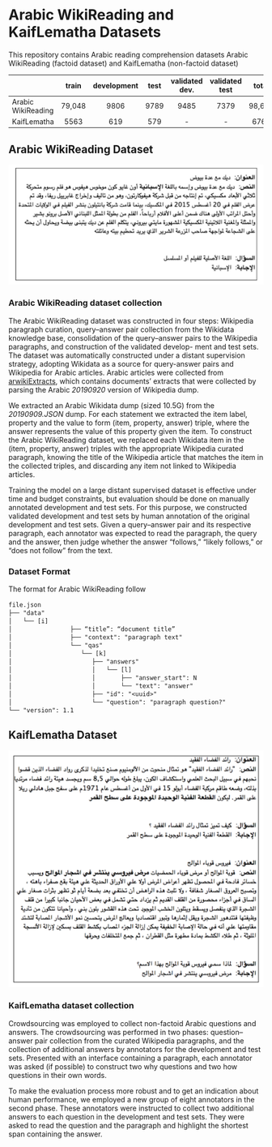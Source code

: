 # Arabic WikiReading and KaifLematha Datasets
This repository contains Arabic reading comprehension datasets Arabic WikiReading (factoid dataset) and KaifLematha (non-factoid dataset)

 |               | train | development| test | validated dev.| validated test | total |
 | ------------- |:---:| :---: | :---: | :---: | :---: | :---: |
 | Arabic WikiReading  | 79,048  | 9806  | 9789  | 9485  | 7379  | 98,643 |
 | KaifLematha  | 5563  | 619  | 579  | -  | -  | 6761  |
## Arabic WikiReading Dataset 
![Arabic WikiReading Sample.](Arabic_WikiReading_Sample.png)
### Arabic WikiReading dataset collection
The Arabic WikiReading dataset was constructed in four steps: Wikipedia paragraph curation, query–answer pair collection from the Wikidata knowledge base, consolidation of the query–answer pairs to the Wikipedia paragraphs, and construction of the validated develop- ment and test sets. The dataset was automatically constructed under a distant supervision strategy, adopting Wikidata as a source for query-answer pairs and Wikipedia for Arabic articles. Arabic articles were collected from [arwikiExtracts](https://github.com/motazsaad/arwikiExtracts), which contains documents’ extracts that were collected by parsing the Arabic _20190920_ version of Wikipedia dump.

We extracted an Arabic Wikidata dump (sized 10.5G) from the _20190909.JSON_ dump. For each statement we extracted the item label, property and the value to form (item, property, answer) triple, where the answer represents the value of this property given the item. To construct the Arabic WikiReading dataset, we replaced each Wikidata item in the (item, property, answer) triples with the appropriate Wikipedia curated paragraph, knowing the title of the Wikipedia article that matches the item in the collected triples, and discarding any item not linked to Wikipedia articles. 

Training the model on a large distant supervised dataset is effective under time and budget constraints, but evaluation should be done on manually annotated development and test sets. For this purpose, we constructed validated development and test sets by human annotation of the original development and test sets. Given a query–answer pair and its respective paragraph, each annotator was expected to read the paragraph, the query and the answer, then judge whether the answer “follows,” “likely follows,” or “does not follow” from the text.
### Dataset Format
The format for Arabic WikiReading follow
```
file.json
├── "data"
│   └── [i]
│                ├── “title”: “document title”
│                ├── "context": "paragraph text"
│                └── "qas"
│                   └── [k]
│                      ├── "answers"
│                      │   └── [l]
│                      │       ├── "answer_start": N
│                      │       └── "text": "answer"
│                      ├── "id": "<uuid>"
│                      └── "question": "paragraph question?"
└── "version": 1.1
```
## KaifLematha Dataset
![KaifLemath sample.](KaifLematha_sample.png)
### KaifLematha dataset collection
Crowdsourcing was employed to collect non-factoid Arabic questions and answers. The crowdsourcing was performed in two phases: question–answer pair collection from the curated Wikipedia paragraphs, and the collection of additional answers by annotators for the development and test sets. Presented with an interface containing a paragraph, each annotator was asked (if possible) to construct two why questions and two how questions in their own words.

To make the evaluation process more robust and to get an indication about human performance, we employed a new group of eight annotators in the second phase. These annotators were instructed to collect two additional answers to each question in the development and test sets. They were asked to read the question and the paragraph and highlight the shortest span containing the answer.
